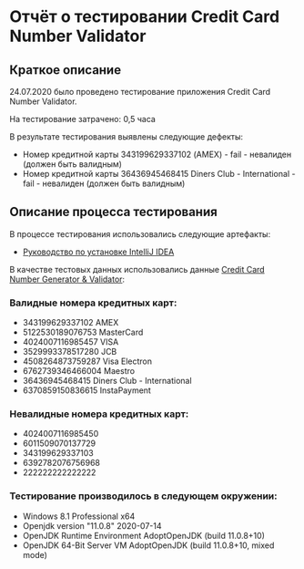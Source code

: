 # Отчёт о тестировании Credit Card Number Validator

## Краткое описание

24.07.2020 было проведено тестирование приложения Credit Card Number Validator.

На тестирование затрачено: 0,5 часа

В результате тестирования выявлены следующие дефекты:
* Номер кредитной карты 343199629337102 (AMEX) - fail - невалиден (должен быть валидным)
* Номер кредитной карты 36436945468415 Diners Club - International - fail - невалиден (должен быть валидным)

## Описание процесса тестирования

В процессе тестирования использовались следующие артефакты:
* [Руководство по установке IntelliJ IDEA](https://github.com/netology-code/javaqa-homeworks/blob/master/intro/idea.md)

В качестве тестовых данных использовались данные [Credit Card Number Generator & Validator](https://www.freeformatter.com/credit-card-number-generator-validator.html#validate):

### Валидные номера кредитных карт:

* 343199629337102 AMEX
* 5122530189076753 MasterCard
* 4024007116985457 VISA
* 3529993378517280 JCB
* 4508264873759287 Visa Electron
* 6762739346466004 Maestro
* 36436945468415 Diners Club - International
* 6370859150836615 InstaPayment

### Невалидные номера кредитных карт:

* 4024007116985450
* 6011509070137729
* 343199629337103
* 6392782076756968
* 222222222222222

### Тестирование производилось в следующем окружении:
* Windows 8.1 Professional x64
* Openjdk version "11.0.8" 2020-07-14
* OpenJDK Runtime Environment AdoptOpenJDK (build 11.0.8+10)
* OpenJDK 64-Bit Server VM AdoptOpenJDK (build 11.0.8+10, mixed mode)
